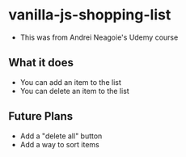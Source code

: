 # vanilla-js-shopping-list

- This was from Andrei Neagoie's Udemy course

## What it does

- You can add an item to the list
- You can delete an item to the list

## Future Plans

- Add a "delete all" button
- Add a way to sort items
